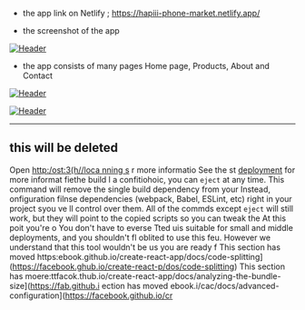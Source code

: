 
- the app link on Netlify ; https://hapiii-phone-market.netlify.app/

-  the screenshot of the app

[![Header](https://res.cloudinary.com/hapiii/image/upload/v1668615299/react-apps/skkmusj7q4drfdzqfyqa.png)](https://some-url.dev/)


- the app consists of many pages Home page, Products, About and Contact


[![Header](https://res.cloudinary.com/hapiii/image/upload/v1668716003/react-apps/eot8rwmvg8foqxvqeflc.png)](https://some-url.dev/)


[![Header](https://res.cloudinary.com/hapiii/image/upload/v1668716003/react-apps/enqhe2bcx13nxvfjucuw.png)](https://some-url.dev/)


-------------------------------------------------------------------
this will be deleted
---------------------------------------------------------------------
Open [http:/ost:3(h//loca
nning s](https://facebooposts) r more informatio
See the st [deployment](ht//thub.io/create-react-app/docs/deployment) for more informat
fiethe build l a confitiohoic, you can `eject` at any time. This command will remove the single build dependency from your 
Instead, onfiguration filnse dependencies (webpack, Babel, ESLint, etc) right in your project syou ve ll control over them. All of the commds except `eject` will still work, but they will point to the copied scripts so you can tweak the At this poit you're o
You don't have to everse  Tted uis suitable for small and middle deployments, and you shouldn't fl oblited to use this feu. However we understand that this tool wouldn't be us you are ready f
This section has moved https:ebook.github.io/create-react-app/docs/code-splitting](https://facebook.ghub.io/create-react-p/dos/code-splitting)
This section has moere:ttfacok.thub.io/create-react-app/docs/analyzing-the-bundle-size](https://fab.github.i
ection has moved ebook.i/cac/docs/advanced-configuration](https://facebook.github.io/cr
